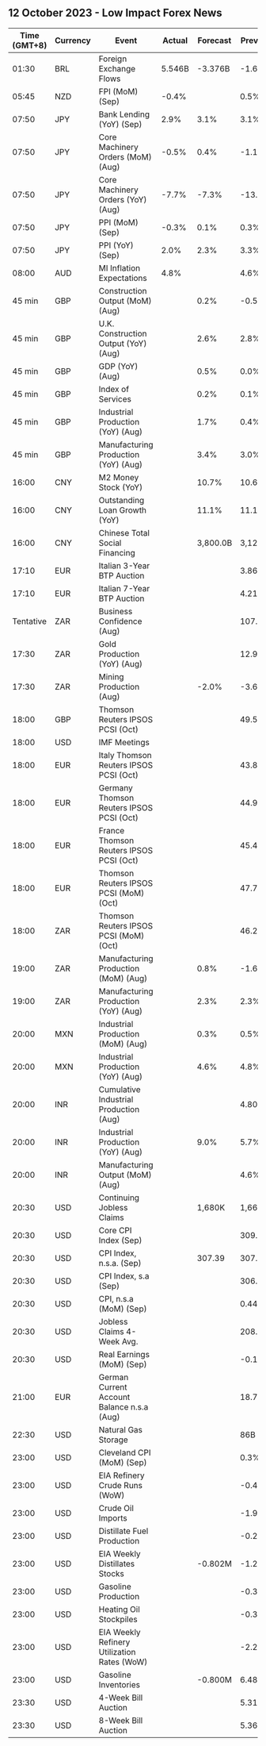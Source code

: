 ## 12 October 2023 - Low Impact Forex News

| Time (GMT+8) | Currency | Event | Actual | Forecast | Previous |
|------|----------|-------|--------|----------|----------|
| 01:30 | BRL | Foreign Exchange Flows | 5.546B | -3.376B | -1.671B |
| 05:45 | NZD | FPI (MoM) (Sep) | -0.4% |  | 0.5% |
| 07:50 | JPY | Bank Lending (YoY) (Sep) | 2.9% | 3.1% | 3.1% |
| 07:50 | JPY | Core Machinery Orders (MoM) (Aug) | -0.5% | 0.4% | -1.1% |
| 07:50 | JPY | Core Machinery Orders (YoY) (Aug) | -7.7% | -7.3% | -13.0% |
| 07:50 | JPY | PPI (MoM) (Sep) | -0.3% | 0.1% | 0.3% |
| 07:50 | JPY | PPI (YoY) (Sep) | 2.0% | 2.3% | 3.3% |
| 08:00 | AUD | MI Inflation Expectations | 4.8% |  | 4.6% |
| 45 min | GBP | Construction Output (MoM) (Aug) |  | 0.2% | -0.5% |
| 45 min | GBP | U.K. Construction Output (YoY) (Aug) |  | 2.6% | 2.8% |
| 45 min | GBP | GDP (YoY) (Aug) |  | 0.5% | 0.0% |
| 45 min | GBP | Index of Services |  | 0.2% | 0.1% |
| 45 min | GBP | Industrial Production (YoY) (Aug) |  | 1.7% | 0.4% |
| 45 min | GBP | Manufacturing Production (YoY) (Aug) |  | 3.4% | 3.0% |
| 16:00 | CNY | M2 Money Stock (YoY) |  | 10.7% | 10.6% |
| 16:00 | CNY | Outstanding Loan Growth (YoY) |  | 11.1% | 11.1% |
| 16:00 | CNY | Chinese Total Social Financing |  | 3,800.0B | 3,120.0B |
| 17:10 | EUR | Italian 3-Year BTP Auction |  |  | 3.86% |
| 17:10 | EUR | Italian 7-Year BTP Auction |  |  | 4.21% |
| Tentative | ZAR | Business Confidence (Aug) |  |  | 107.3 |
| 17:30 | ZAR | Gold Production (YoY) (Aug) |  |  | 12.9% |
| 17:30 | ZAR | Mining Production (Aug) |  | -2.0% | -3.6% |
| 18:00 | GBP | Thomson Reuters IPSOS PCSI (Oct) |  |  | 49.5 |
| 18:00 | USD | IMF Meetings |  |  |  |
| 18:00 | EUR | Italy Thomson Reuters IPSOS PCSI (Oct) |  |  | 43.80 |
| 18:00 | EUR | Germany Thomson Reuters IPSOS PCSI (Oct) |  |  | 44.98 |
| 18:00 | EUR | France Thomson Reuters IPSOS PCSI (Oct) |  |  | 45.48 |
| 18:00 | EUR | Thomson Reuters IPSOS PCSI (MoM) (Oct) |  |  | 47.73 |
| 18:00 | ZAR | Thomson Reuters IPSOS PCSI (MoM) (Oct) |  |  | 46.22 |
| 19:00 | ZAR | Manufacturing Production (MoM) (Aug) |  | 0.8% | -1.6% |
| 19:00 | ZAR | Manufacturing Production (YoY) (Aug) |  | 2.3% | 2.3% |
| 20:00 | MXN | Industrial Production (MoM) (Aug) |  | 0.3% | 0.5% |
| 20:00 | MXN | Industrial Production (YoY) (Aug) |  | 4.6% | 4.8% |
| 20:00 | INR | Cumulative Industrial Production (Aug) |  |  | 4.80% |
| 20:00 | INR | Industrial Production (YoY) (Aug) |  | 9.0% | 5.7% |
| 20:00 | INR | Manufacturing Output (MoM) (Aug) |  |  | 4.6% |
| 20:30 | USD | Continuing Jobless Claims |  | 1,680K | 1,664K |
| 20:30 | USD | Core CPI Index (Sep) |  |  | 309.66 |
| 20:30 | USD | CPI Index, n.s.a. (Sep) |  | 307.39 | 307.03 |
| 20:30 | USD | CPI Index, s.a (Sep) |  |  | 306.27 |
| 20:30 | USD | CPI, n.s.a (MoM) (Sep) |  |  | 0.44% |
| 20:30 | USD | Jobless Claims 4-Week Avg. |  |  | 208.75K |
| 20:30 | USD | Real Earnings (MoM) (Sep) |  |  | -0.1% |
| 21:00 | EUR | German Current Account Balance n.s.a (Aug) |  |  | 18.7B |
| 22:30 | USD | Natural Gas Storage |  |  | 86B |
| 23:00 | USD | Cleveland CPI (MoM) (Sep) |  |  | 0.3% |
| 23:00 | USD | EIA Refinery Crude Runs (WoW) |  |  | -0.463M |
| 23:00 | USD | Crude Oil Imports |  |  | -1.958M |
| 23:00 | USD | Distillate Fuel Production |  |  | -0.243M |
| 23:00 | USD | EIA Weekly Distillates Stocks |  | -0.802M | -1.269M |
| 23:00 | USD | Gasoline Production |  |  | -0.313M |
| 23:00 | USD | Heating Oil Stockpiles |  |  | -0.303M |
| 23:00 | USD | EIA Weekly Refinery Utilization Rates (WoW) |  |  | -2.2% |
| 23:00 | USD | Gasoline Inventories |  | -0.800M | 6.481M |
| 23:30 | USD | 4-Week Bill Auction |  |  | 5.310% |
| 23:30 | USD | 8-Week Bill Auction |  |  | 5.360% |
